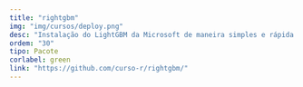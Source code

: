 ```yaml
---
title: "rightgbm"
img: "img/cursos/deploy.png"
desc: "Instalação do LightGBM da Microsoft de maneira simples e rápida."
ordem: "30"
tipo: Pacote
corlabel: green
link: "https://github.com/curso-r/rightgbm/"
---
```


<!--
# # planejamento
# 
# - auth0
# - treesnip
# - shinyhttr
# - livro
# - zen do R
# - decryptr
# - rightgbm
# - kuber
# - bltm
# - wavesurfer
# - pesqEle
# 
# # o que precisamos fazer?
# 
# - copiar a estrutura de cursos
# 
# - imagem
# - descrição
# - nome
-->